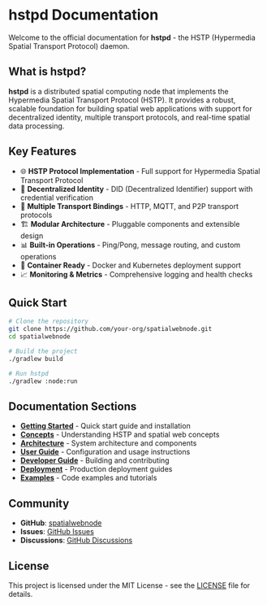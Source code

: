 # hstpd Documentation

Welcome to the official documentation for **hstpd** - the HSTP (Hypermedia Spatial Transport Protocol) daemon.

## What is hstpd?

**hstpd** is a distributed spatial computing node that implements the Hypermedia Spatial Transport Protocol (HSTP). It provides a robust, scalable foundation for building spatial web applications with support for decentralized identity, multiple transport protocols, and real-time spatial data processing.

## Key Features

- 🌐 **HSTP Protocol Implementation** - Full support for Hypermedia Spatial Transport Protocol
- 🔐 **Decentralized Identity** - DID (Decentralized Identifier) support with credential verification
- 🚀 **Multiple Transport Bindings** - HTTP, MQTT, and P2P transport protocols
- 🏗️ **Modular Architecture** - Pluggable components and extensible design
- 📊 **Built-in Operations** - Ping/Pong, message routing, and custom operations
- 🐳 **Container Ready** - Docker and Kubernetes deployment support
- 📈 **Monitoring & Metrics** - Comprehensive logging and health checks

## Quick Start

```bash
# Clone the repository
git clone https://github.com/your-org/spatialwebnode.git
cd spatialwebnode

# Build the project
./gradlew build

# Run hstpd
./gradlew :node:run
```

## Documentation Sections

- **[Getting Started](getting-started/README.md)** - Quick start guide and installation
- **[Concepts](concepts/README.md)** - Understanding HSTP and spatial web concepts
- **[Architecture](architecture/README.md)** - System architecture and components
- **[User Guide](user-guide/README.md)** - Configuration and usage instructions
- **[Developer Guide](developer-guide/README.md)** - Building and contributing
- **[Deployment](deployment/README.md)** - Production deployment guides
- **[Examples](examples/README.md)** - Code examples and tutorials

## Community

- **GitHub**: [spatialwebnode](https://github.com/your-org/spatialwebnode)
- **Issues**: [GitHub Issues](https://github.com/your-org/spatialwebnode/issues)
- **Discussions**: [GitHub Discussions](https://github.com/your-org/spatialwebnode/discussions)

## License

This project is licensed under the MIT License - see the [LICENSE](../LICENSE) file for details. 